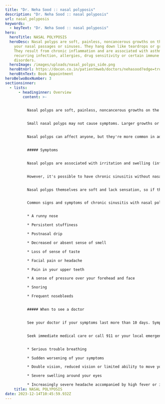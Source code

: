 ```yaml
---
title: "Dr. Neha Sood :: nasal polyposis"
description: "Dr. Neha Sood :: nasal polyposis"
url: nasal_polyposis
keywords:
  - keyText: "Dr. Neha Sood :: nasal polyposis"
hero:
  heroTitle: NASAL POLYPOSIS
  heroDesc: Nasal polyps are soft, painless, noncancerous growths on the lining of
    your nasal passages or sinuses. They hang down like teardrops or grapes.
    They result from chronic inflammation and are associated with asthma,
    recurring infection, allergies, drug sensitivity or certain immune
    disorders.
  heroImage: /images/uploads/nasal_polyps_side.png
  heroBtnUrl: https://docon.co.in/patientmweb/doctors/nehasood?edge=true
  heroBtnText: Book Appointment
heroBelwoBoxNumber: 3
sectionsinner:
  - lists:
      - headinginner: Overview
        content: >-
          

          Nasal polyps are soft, painless, noncancerous growths on the lining of your nasal passages or sinuses. They hang down like teardrops or grapes. They result from chronic inflammation and are associated with asthma, recurring infection, allergies, drug sensitivity or certain immune disorders.


          Small nasal polyps may not cause symptoms. Larger growths or groups of nasal polyps can block your nasal passages or lead to breathing problems, a lost sense of smell and frequent infections.


          Nasal polyps can affect anyone, but they're more common in adults. Medications can often shrink or eliminate nasal polyps, but surgery is sometimes needed to remove them. Even after successful treatment, nasal polyps often return.


          ##### Symptoms


          Nasal polyps are associated with irritation and swelling (inflammation) of the lining of your nasal passages and sinuses that lasts more than 12 weeks (chronic sinusitis).


          However, it's possible to have chronic sinusitis without nasal polyps.


          Nasal polyps themselves are soft and lack sensation, so if they're small, you may not be aware you have them. Multiple growths or a large polyp may block your nasal passages and sinuses.


          Common signs and symptoms of chronic sinusitis with nasal polyps include:


          * A runny nose

          * Persistent stuffiness

          * Postnasal drip

          * Decreased or absent sense of smell

          * Loss of sense of taste

          * Facial pain or headache

          * Pain in your upper teeth

          * A sense of pressure over your forehead and face

          * Snoring

          * Frequent nosebleeds


          ##### When to see a doctor


          See your doctor if your symptoms last more than 10 days. Symptoms of chronic sinusitis and nasal polyps are similar to those of many other conditions, including the common cold.


          Seek immediate medical care or call 911 or your local emergency number if you experience:


          * Serious trouble breathing

          * Sudden worsening of your symptoms

          * Double vision, reduced vision or limited ability to move your eyes

          * Severe swelling around your eyes

          * Increasingly severe headache accompanied by high fever or inability to tip your head forward
    title: NASAL POLYPOSIS
date: 2023-12-14T10:45:59.932Z
---
```

